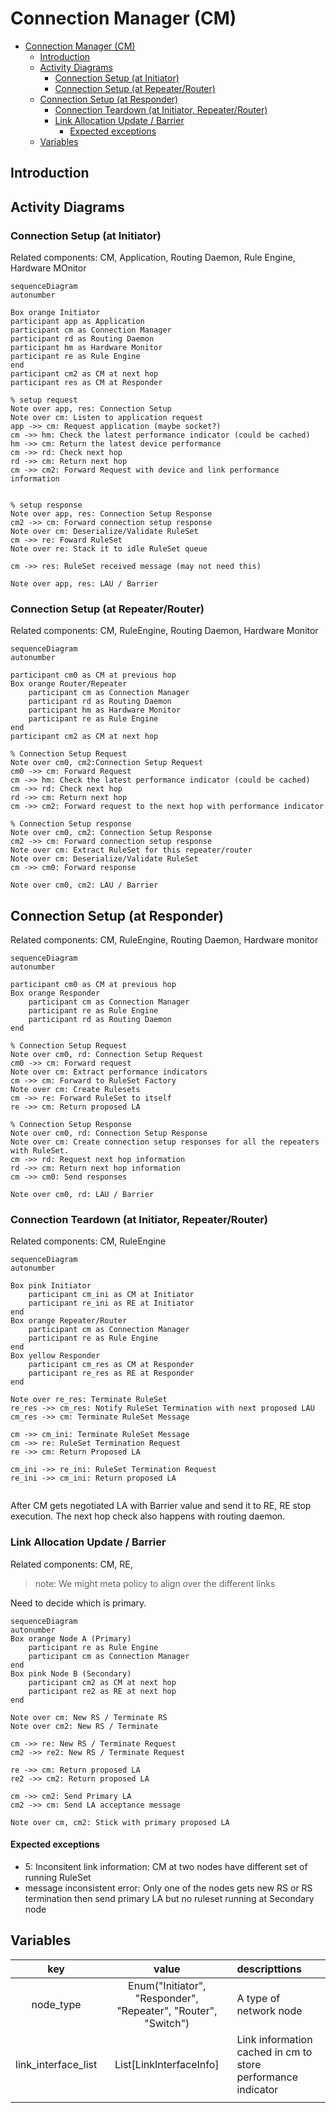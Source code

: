 # Connection Manager (CM)
- [Connection Manager (CM)](#connection-manager-cm)
  - [Introduction](#introduction)
  - [Activity Diagrams](#activity-diagrams)
    - [Connection Setup (at Initiator)](#connection-setup-at-initiator)
    - [Connection Setup (at Repeater/Router)](#connection-setup-at-repeaterrouter)
  - [Connection Setup (at Responder)](#connection-setup-at-responder)
    - [Connection Teardown (at Initiator, Repeater/Router)](#connection-teardown-at-initiator-repeaterrouter)
    - [Link Allocation Update / Barrier](#link-allocation-update--barrier)
      - [Expected exceptions](#expected-exceptions)
  - [Variables](#variables)


## Introduction

## Activity Diagrams

### Connection Setup (at Initiator)
Related components: CM, Application, Routing Daemon, Rule Engine, Hardware MOnitor

```mermaid
sequenceDiagram
autonumber

Box orange Initiator
participant app as Application
participant cm as Connection Manager
participant rd as Routing Daemon
participant hm as Hardware Monitor
participant re as Rule Engine
end
participant cm2 as CM at next hop
participant res as CM at Responder

% setup request
Note over app, res: Connection Setup
Note over cm: Listen to application request
app ->> cm: Request application (maybe socket?)
cm ->> hm: Check the latest performance indicator (could be cached)
hm ->> cm: Return the latest device performance
cm ->> rd: Check next hop
rd ->> cm: Return next hop
cm ->> cm2: Forward Request with device and link performance information


% setup response
Note over app, res: Connection Setup Response
cm2 ->> cm: Forward connection setup response
Note over cm: Deserialize/Validate RuleSet
cm ->> re: Foward RuleSet
Note over re: Stack it to idle RuleSet queue

cm ->> res: RuleSet received message (may not need this)

Note over app, res: LAU / Barrier
```


### Connection Setup (at Repeater/Router)
Related components: CM, RuleEngine, Routing Daemon, Hardware Monitor

```mermaid
sequenceDiagram
autonumber

participant cm0 as CM at previous hop
Box orange Router/Repeater
    participant cm as Connection Manager
    participant rd as Routing Daemon
    participant hm as Hardware Monitor
    participant re as Rule Engine
end
participant cm2 as CM at next hop

% Connection Setup Request
Note over cm0, cm2:Connection Setup Request
cm0 ->> cm: Forward Request
cm ->> hm: Check the latest performance indicator (could be cached)
cm ->> rd: Check next hop
rd ->> cm: Return next hop
cm ->> cm2: Forward request to the next hop with performance indicator

% Connection Setup response
Note over cm0, cm2: Connection Setup Response
cm2 ->> cm: Forward connection setup response
Note over cm: Extract RuleSet for this repeater/router
Note over cm: Deserialize/Validate RuleSet
cm ->> cm0: Forward response

Note over cm0, cm2: LAU / Barrier
```

## Connection Setup (at Responder)
Related components: CM, RuleEngine, Routing Daemon, Hardware monitor
```mermaid
sequenceDiagram
autonumber

participant cm0 as CM at previous hop
Box orange Responder
    participant cm as Connection Manager
    participant re as Rule Engine
    participant rd as Routing Daemon
end

% Connection Setup Request
Note over cm0, rd: Connection Setup Request
cm0 ->> cm: Forward request
Note over cm: Extract performance indicators
cm ->> cm: Forward to RuleSet Factory
Note over cm: Create Rulesets
cm ->> re: Forward RuleSet to itself
re ->> cm: Return proposed LA

% Connection Setup Response
Note over cm0, rd: Connection Setup Response
Note over cm: Create connection setup responses for all the repeaters with RuleSet.
cm ->> rd: Request next hop information
rd ->> cm: Return next hop information
cm ->> cm0: Send responses

Note over cm0, rd: LAU / Barrier
```


### Connection Teardown (at Initiator, Repeater/Router)
Related components: CM, RuleEngine

```mermaid
sequenceDiagram
autonumber

Box pink Initiator
    participant cm_ini as CM at Initiator
    participant re_ini as RE at Initiator
end 
Box orange Repeater/Router
    participant cm as Connection Manager
    participant re as Rule Engine
end
Box yellow Responder
    participant cm_res as CM at Responder
    participant re_res as RE at Responder
end

Note over re_res: Terminate RuleSet
re_res ->> cm_res: Notify RuleSet Termination with next proposed LAU
cm_res ->> cm: Terminate RuleSet Message 

cm ->> cm_ini: Terminate RuleSet Message
cm ->> re: RuleSet Termination Request
re ->> cm: Return Proposed LA

cm_ini ->> re_ini: RuleSet Termination Request
re_ini ->> cm_ini: Return proposed LA


```
After CM gets negotiated LA with Barrier value and send it to RE, RE stop execution.
The next hop check also happens with routing daemon.

### Link Allocation Update / Barrier
Related components: CM, RE, 

> note: We might meta policy to align over the different links

Need to decide which is primary.
```mermaid
sequenceDiagram
autonumber
Box orange Node A (Primary)
    participant re as Rule Engine
    participant cm as Connection Manager
end
Box pink Node B (Secondary)
    participant cm2 as CM at next hop
    participant re2 as RE at next hop
end 

Note over cm: New RS / Terminate RS
Note over cm2: New RS / Terminate

cm ->> re: New RS / Terminate Request
cm2 ->> re2: New RS / Terminate Request

re ->> cm: Return proposed LA
re2 ->> cm2: Return proposed LA

cm ->> cm2: Send Primary LA
cm2 ->> cm: Send LA acceptance message

Note over cm, cm2: Stick with primary proposed LA
```
#### Expected exceptions
- 5: Inconsitent link information: CM at two nodes have different set of running RuleSet
- message inconsistent error: Only one of the nodes gets new RS or RS termination then send primary LA but no ruleset running at Secondary node

## Variables
|         key         |                             value                              | descripttions                                                |
| :-----------------: | :------------------------------------------------------------: | :----------------------------------------------------------- |
|      node_type      | Enum("Initiator", "Responder", "Repeater", "Router", "Switch") | A type of network node                                       |
| link_interface_list |                   List\[LinkInterfaceInfo\]                    | Link information cached in cm to store performance indicator |
|                     |                                                                |                                                              |